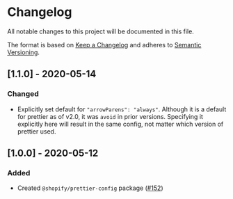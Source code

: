 # Changelog

All notable changes to this project will be documented in this file.

The format is based on [Keep a Changelog](http://keepachangelog.com/en/1.0.0/)
and adheres to [Semantic Versioning](http://semver.org/spec/v2.0.0.html).

## [1.1.0] - 2020-05-14

### Changed

- Explicitly set default for `"arrowParens": "always"`.  Although it is a default for prettier as of v2.0, it was `avoid` in prior versions.  Specifying it explicitly here will result in the same config, not matter which version of prettier used.

## [1.0.0] - 2020-05-12

### Added

- Created `@shopify/prettier-config` package ([#152](https://github.com/Shopify/web-configs/pull/152))
